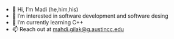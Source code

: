 - 👋 Hi, I’m Madi (he,him,his)
- 👀 I’m interested in software development and software desing
- 🌱 I’m currently learning C++
- 📫 Reach out at mahdi.gilak@g.austincc.edu

<!---
mglk/mglk is a ✨ special ✨ repository because its `README.md` (this file) appears on your GitHub profile.
You can click the Preview link to take a look at your changes.
--->
